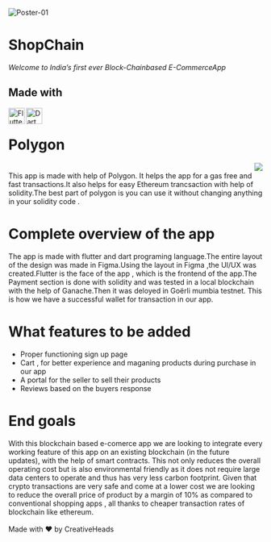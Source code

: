 ![Poster-01](https://user-images.githubusercontent.com/76547134/126904693-6413b4bf-09de-42d4-86c5-3678f9afad8b.jpg)

# ShopChain
*Welcome to India’s first ever Block-Chainbased E-CommerceApp*

## Made with 

<img alt="Flutter" align="left" height="32" width="32" src="https://img.icons8.com/color/50/000000/flutter.png"/> 
<img alt="Dart" align="left" height="32" width="32" src="https://img.icons8.com/color/48/000000/dart.png"/><br/>

# Polygon
<img align="right" src="https://user-images.githubusercontent.com/76547134/126905189-7ccb48ff-51ba-4e1b-a274-748c21548643.gif"><br/>
 This app is made with help of Polygon. It helps the app for a gas free and fast transactions.It also helps for easy Ethereum trancsaction with help of solidity.The best part of polygon is you can use it without changing anything in your solidity code . 

# Complete overview of the app

The app is made with flutter and dart programing language.The entire layout of the design was made in Figma.Using the layout in Figma ,the UI/UX was created.Flutter is the face of the app , which is the frontend of the app.The Payment section is done with solidity and was tested in a local blockchain with the help of Ganache.Then it was deloyed in Goërli mumbia testnet. This is how we have a successful wallet for transaction in our app.

# What features to be added

+ Proper functioning sign up page
+ Cart , for better experience and maganing products during purchase in our app
+ A portal for the seller to sell their products
+ Reviews based on the buyers response

# End goals

With this blockchain based e-comerce app we are looking to integrate every working feature of this app on an existing blockchain (in the future updates), with the help of smart contracts. This not only reduces the overall operating cost but is also environmental friendly as it does not require large data centers to operate and thus has very less carbon footprint. Given that crypto transactions are very safe and come at a lower cost we are looking to reduce the overall price of product by a margin of 10% as compared to conventional shopping apps , all thanks to cheaper transaction rates of blockchain like ethereum.
<br/><br/>
Made with ♥️ by CreativeHeads

